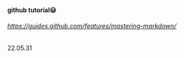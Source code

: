 
#### github tutorial:smiley:
###### https://guides.github.com/features/mastering-markdown/

22.05.31
